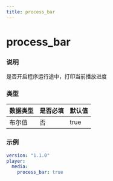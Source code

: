 ```yaml
---
title: process_bar
---
```


process_bar
===

### 说明
是否开启程序运行途中，打印当前播放进度

### 类型
| 数据类型 | 是否必填 | 默认值 |
|---|---|---|
| 布尔值 | 否 | true |

### 示例
```yaml {4}
version: "1.1.0"
player:
  media:
    process_bar: true
```
